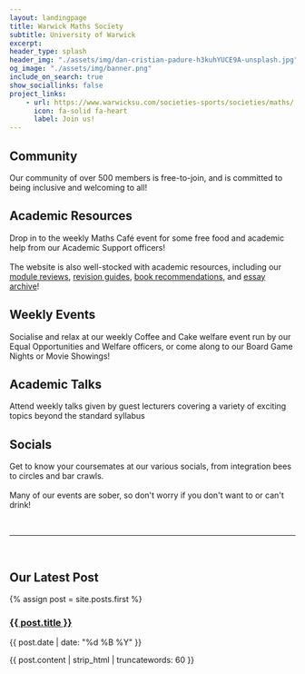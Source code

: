 ```yaml
---
layout: landingpage
title: Warwick Maths Society
subtitle: University of Warwick
excerpt: 
header_type: splash
header_img: "./assets/img/dan-cristian-padure-h3kuhYUCE9A-unsplash.jpg"
og_image: "./assets/img/banner.png"
include_on_search: true
show_sociallinks: false
project_links:
    - url: https://www.warwicksu.com/societies-sports/societies/maths/
      icon: fa-solid fa-heart
      label: Join us!
---
```


<!-- **This site is a work-in-progress (especially this front page)**
{: .alert .alert-info .p-3 .mx-2 .mb-3} -->

<style>
body {
    background-image: url("./assets/desync/tiling-background.png");
    background-repeat: repeat;
}
</style>


<div class="text-center my-4 py-5 px-3 bg-primary rounded-lg chulapa-overlay-img">
    <p><i class="fa-solid fa-users fa-3x"></i></p>
    <h2 class="font-weight-light py-3">Community</h2>
    <p class="lead font-weight-light py-2">Our community of over 500 members is free-to-join, and is committed to being inclusive and welcoming to all!</p>
</div>

<div class="text-center my-4 py-5 px-3 bg-primary rounded-lg chulapa-overlay-img">
    <p><i class="fa-solid fa-book-bookmark fa-3x"></i></p>
    <h2 class="font-weight-light py-3">Academic Resources</h2>
    <p class="lead font-weight-light py-2">
    Drop in to the weekly <span class="font-weight-bold">Maths Café</span> event for some free food and academic help from our Academic Support officers!
    <br/>
    <br/>
    The website is also well-stocked with academic resources, including our <a href="{% link _pages/module-reviews.md %}">module reviews</a>, <a href="https://drive.google.com/drive/u/3/folders/15cWYdWuzEWe67IeKdMhfGa260dhm1clE">revision guides</a>, <a href="{% link _pages/book-reviews.md %}">book recommendations</a>, and <a href="{% link _pages/essays.md %}">essay archive</a>!
    </p>
</div>

<div class="text-center my-4 py-5 px-3 bg-primary rounded-lg chulapa-overlay-img">
    <p><i class="fa-solid fa-mug-hot fa-3x"></i></p>
    <h2 class="font-weight-light py-3">Weekly Events</h2>
    <p class="lead font-weight-light py-2">Socialise and relax at our weekly <span class="font-weight-bold">Coffee and Cake</span> welfare event run by our Equal Opportunities and Welfare officers, or come along to our <span class="font-weight-bold">Board Game Nights</span> or <span class="font-weight-bold">Movie Showings</span>!</p>
</div>

<div class="text-center my-4 py-5 px-3 bg-primary rounded-lg chulapa-overlay-img">
    <p><i class="fas fa-solid fa-microphone-lines fa-3x"></i></p>
    <h2 class="font-weight-light  py-3">Academic Talks</h2>
    <p class="lead font-weight-light py-2">Attend weekly talks given by guest lecturers covering a variety of exciting topics beyond the standard syllabus</p>
</div>

<div class="text-center my-4 py-5 px-3 bg-primary rounded-lg chulapa-overlay-img">
    <p><i class="fa-solid fa-comments fa-3x"></i></p>
    <h2 class="font-weight-light py-3">Socials</h2>
    <p class="lead font-weight-light py-2">Get to know your coursemates at our various socials, from integration bees to circles and bar crawls.
    <br/>
    <br/>
    Many of our events are sober, so don't worry if you don't want to or can't drink!</p>
</div>

<br/>

---

<br/>

<div class="text-center my-4 py-5 px-3 bg-primary rounded-lg">
    <h2> Our Latest Post</h2>
    {% assign post = site.posts.first %}
    <a href="{{ post.url }}">
        <h3>{{ post.title }}</h3>
    </a>
    <p class="blogdate">{{ post.date | date: "%d %B %Y" }}</p>
    <p>{{ post.content | strip_html | truncatewords: 60 }}</p>
</div>